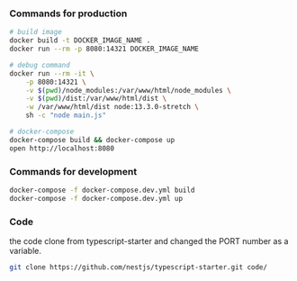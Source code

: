 ### Commands for production
```sh
# build image
docker build -t DOCKER_IMAGE_NAME .
docker run --rm -p 8080:14321 DOCKER_IMAGE_NAME

# debug command
docker run --rm -it \
    -p 8080:14321 \
    -v $(pwd)/node_modules:/var/www/html/node_modules \
    -v $(pwd)/dist:/var/www/html/dist \
    -w /var/www/html/dist node:13.3.0-stretch \
    sh -c "node main.js"

# docker-compose
docker-compose build && docker-compose up
open http://localhost:8080
```

### Commands for development
```sh
docker-compose -f docker-compose.dev.yml build
docker-compose -f docker-compose.dev.yml up
```

### Code
the code clone from typescript-starter and changed the PORT number as a variable.
```sh
git clone https://github.com/nestjs/typescript-starter.git code/
```
